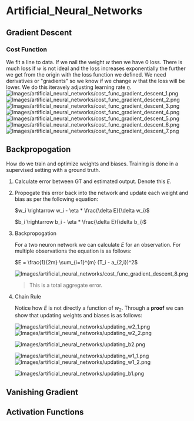 # Artificial_Neural_Networks

## Gradient Descent
### Cost Function
We fit a line to data. If we nail the weight $w$ then we have 0 loss. There is much loss if $w$ is not ideal and the loss increases exponentially the further we get from the origin with the loss function we defined. We need derivatives or "gradients" so we know if we change $w$ that the loss will be lower. We do this iteravely adjusting learning rate $\eta$. 
![Images/artificial_neural_networks/cost_func_gradient_descent_1.png](Images/artificial_neural_networks/cost_func_gradient_descent_1.png)
![Images/artificial_neural_networks/cost_func_gradient_descent_2.png](Images/artificial_neural_networks/cost_func_gradient_descent_2.png)
![Images/artificial_neural_networks/cost_func_gradient_descent_3.png](Images/artificial_neural_networks/cost_func_gradient_descent_3.png)
![Images/artificial_neural_networks/cost_func_gradient_descent_4.png](Images/artificial_neural_networks/cost_func_gradient_descent_4.png)
![Images/artificial_neural_networks/cost_func_gradient_descent_5.png](Images/artificial_neural_networks/cost_func_gradient_descent_5.png)
![Images/artificial_neural_networks/cost_func_gradient_descent_6.png](Images/artificial_neural_networks/cost_func_gradient_descent_6.png)
![Images/artificial_neural_networks/cost_func_gradient_descent_7.png](Images/artificial_neural_networks/cost_func_gradient_descent_7.png)

## Backpropogation
How do we train and optimize weights and biases. Training is done in a supervised setting with a ground truth.

1. Calculate error between GT and estimated output. Denote this $E$.
2. Propogate this error back into the network and update each weight and bias as per the following equation:

    $w_i \rightarrow w_i - \eta * \frac{\delta E}{\delta w_i}$

    $b_i \rightarrow b_i - \eta * \frac{\delta E}{\delta b_i}$


3. Backpropogation

    For a two neuron network we can calculate $E$ for an observation. For multiple observations the equation is as follows:

    $E = \frac{1}{2m} \sum_{i=1}^{m} (T_i - a_{2,i})^2$

    ![Images/artificial_neural_networks/cost_func_gradient_descent_8.png](Images/artificial_neural_networks/cost_func_gradient_descent_8.png)

    > This is a total aggregate error.

4. Chain Rule
    
    Notice how $E$ is not directly a function of $w_2$. Through a **proof** we can show that updating weights and biases is as follows:

    ![Images/artificial_neural_networks/updating_w2_1.png](Images/artificial_neural_networks/updating_w2_1.png)
    ![Images/artificial_neural_networks/updating_w2_2.png](Images/artificial_neural_networks/updating_w2_2.png)

    ![Images/artificial_neural_networks/updating_b2.png](Images/artificial_neural_networks/updating_b2.png)
    
    ![Images/artificial_neural_networks/updating_w1_1.png](Images/artificial_neural_networks/updating_w1_1.png)
    ![Images/artificial_neural_networks/updating_w1_2.png](Images/artificial_neural_networks/updating_w1_2.png)
    
    ![Images/artificial_neural_networks/updating_b1.png](Images/artificial_neural_networks/updating_b1.png)

## Vanishing Gradient

## Activation Functions